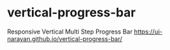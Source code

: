 # vertical-progress-bar
Responsive Vertical Multi Step Progress Bar
https://ui-narayan.github.io/vertical-progress-bar/
